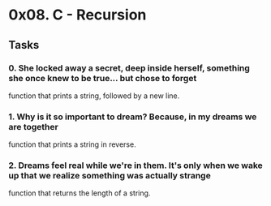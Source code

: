 # 0x08. C - Recursion
## Tasks
### 0. She locked away a secret, deep inside herself, something she once knew to be true... but chose to forget
function that prints a string, followed by a new line.
### 1. Why is it so important to dream? Because, in my dreams we are together
function that prints a string in reverse.
### 2. Dreams feel real while we're in them. It's only when we wake up that we realize something was actually strange
function that returns the length of a string.
